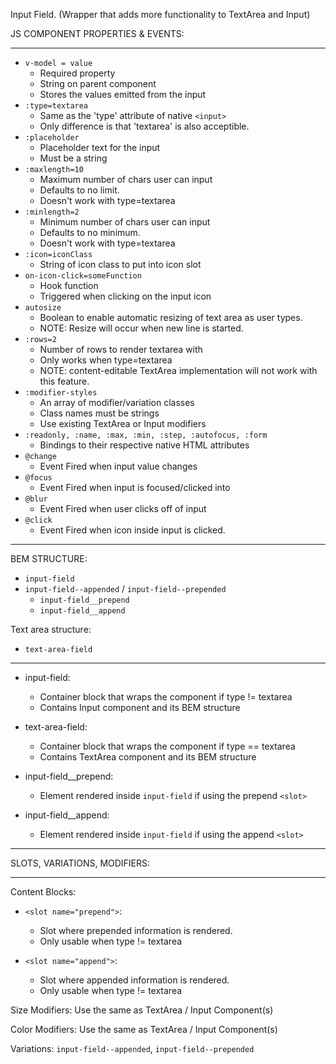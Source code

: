 Input Field. (Wrapper that adds more functionality to TextArea and Input) 
 
JS COMPONENT PROPERTIES & EVENTS: 
___

* `v-model = value`
  * Required property 
  * String on parent component   
  * Stores the values emitted from the input
* `:type=textarea`
  * Same as the 'type' attribute of native `<input>`
  * Only difference is that 'textarea' is also acceptible.  
* `:placeholder`
  * Placeholder text for the input 
  * Must be a string 
* `:maxlength=10` 
  * Maximum number of chars user can input   
  * Defaults to no limit.
  * Doesn't work with type=textarea
* `:minlength=2` 
  * Minimum number of chars user can input   
  * Defaults to no minimum.
  * Doesn't work with type=textarea
* `:icon=iconClass`
  * String of icon class to put into icon slot 
* `on-icon-click=someFunction`
  * Hook function
  * Triggered when clicking on the input icon 
* `autosize`
  * Boolean to enable automatic resizing of text area as user types.
  * NOTE: Resize will occur when new line is started.
* `:rows=2`
  * Number of rows to render textarea with 
  * Only works when type=textarea 
  * NOTE: content-editable TextArea implementation will not work with this feature.  
* `:modifier-styles`
  * An array of modifier/variation classes 
  * Class names must be strings
  * Use existing TextArea or Input modifiers 
* `:readonly, :name, :max, :min, :step, :autofocus, :form`
  * Bindings to their respective native HTML attributes
* `@change`
  * Event Fired when input value changes  
* `@focus`
  * Event Fired when input is focused/clicked into  
* `@blur`
  * Event Fired when user clicks off of input  
* `@click`
  * Event Fired when icon inside input is clicked.  

___
BEM STRUCTURE: 
* `input-field`
* `input-field--appended` / `input-field--prepended`   
  * `input-field__prepend`
  * `input-field__append`

Text area structure:
* `text-area-field`   
___

* input-field:
  * Container block that wraps the component if type != textarea
  * Contains Input component and its BEM structure

* text-area-field: 
  * Container block that wraps the component if type == textarea
  * Contains TextArea component and its BEM structure 

* input-field__prepend: 
  * Element rendered inside `input-field` if using the prepend `<slot>`  

* input-field__append: 
  * Element rendered inside `input-field` if using the append `<slot>`

___
SLOTS, VARIATIONS, MODIFIERS:
___

Content Blocks: 
* `<slot name="prepend">`:
  * Slot where prepended information is rendered.
  * Only usable when type != textarea   

* `<slot name="append">`:
  * Slot where appended information is rendered.
  * Only usable when type != textarea
 
Size Modifiers: Use the same as TextArea / Input Component(s) 

Color Modifiers: Use the same as TextArea / Input Component(s) 

Variations: `input-field--appended`, `input-field--prepended`





